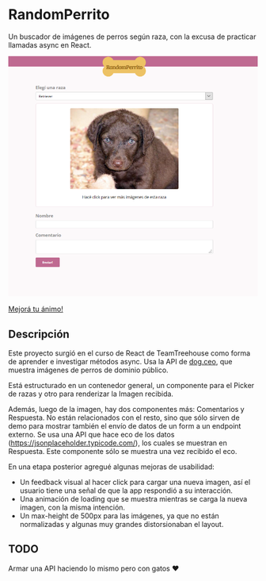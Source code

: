 # RandomPerrito
Un buscador de imágenes de perros según raza, con la excusa de practicar llamadas async en React.

![Ejemplo](screenshot.png)


[Mejorá tu ánimo!](https://adperossa.github.io/randomperrito/)


## Descripción
Este proyecto surgió en el curso de React de TeamTreehouse como forma de aprender e investigar métodos async. Usa la API de [dog.ceo](http://dog.ceo), que muestra imágenes de perros de dominio público.

Está estructurado en un contenedor general, un componente para el Picker de razas y otro para renderizar la Imagen recibida.

Además, luego de la imagen, hay dos componentes más: Comentarios y Respuesta. No están relacionados con el resto, sino que sólo sirven de demo para mostrar también el envío de datos de un form a un endpoint externo. Se usa una API que hace eco de los datos (https://jsonplaceholder.typicode.com/), los cuales se muestran en Respuesta. Este componente sólo se muestra una vez recibido el eco. 

En una etapa posterior agregué algunas mejoras de usabilidad:
* Un feedback visual al hacer click para cargar una nueva imagen, así el usuario tiene una señal de que la app respondió a su interacción.
* Una animación de loading que se muestra mientras se carga la nueva imagen, con la misma intención.
* Un max-height de 500px para las imágenes, ya que no están normalizadas y algunas muy grandes distorsionaban el layout.


## TODO
Armar una API haciendo lo mismo pero con gatos ♥